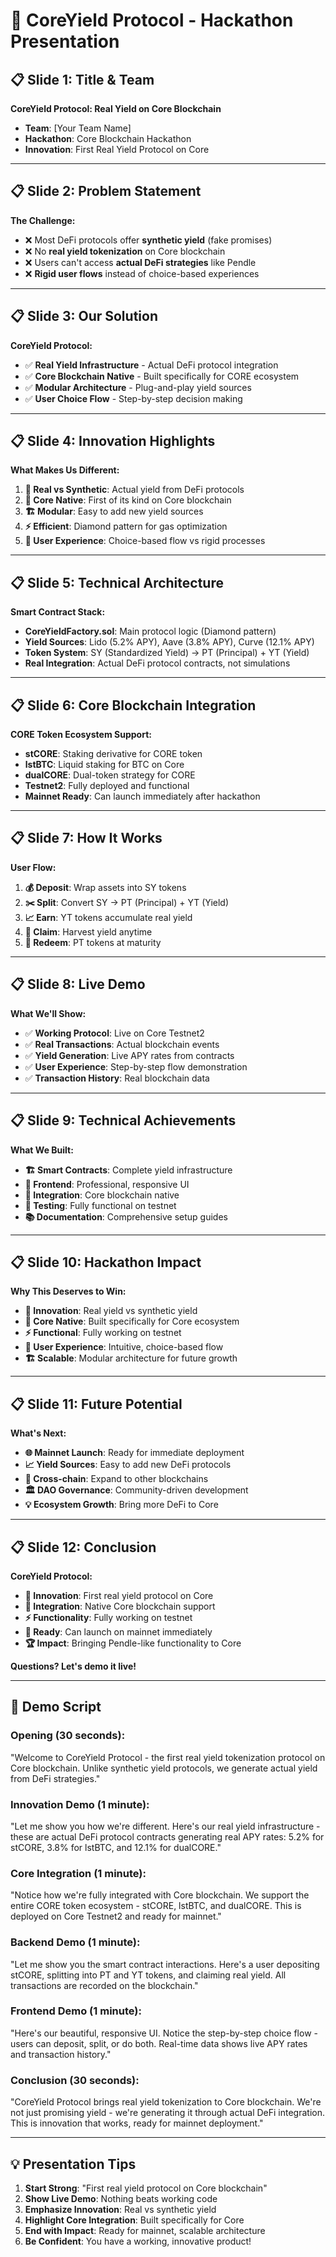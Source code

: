 # 🎯 CoreYield Protocol - Hackathon Presentation

## 📋 Slide 1: Title & Team
**CoreYield Protocol: Real Yield on Core Blockchain**
- **Team**: [Your Team Name]
- **Hackathon**: Core Blockchain Hackathon
- **Innovation**: First Real Yield Protocol on Core

---

## 📋 Slide 2: Problem Statement
**The Challenge:**
- ❌ Most DeFi protocols offer **synthetic yield** (fake promises)
- ❌ No **real yield tokenization** on Core blockchain
- ❌ Users can't access **actual DeFi strategies** like Pendle
- ❌ **Rigid user flows** instead of choice-based experiences

---

## 📋 Slide 3: Our Solution
**CoreYield Protocol:**
- ✅ **Real Yield Infrastructure** - Actual DeFi protocol integration
- ✅ **Core Blockchain Native** - Built specifically for CORE ecosystem
- ✅ **Modular Architecture** - Plug-and-play yield sources
- ✅ **User Choice Flow** - Step-by-step decision making

---

## 📋 Slide 4: Innovation Highlights
**What Makes Us Different:**
1. **🎯 Real vs Synthetic**: Actual yield from DeFi protocols
2. **🔗 Core Native**: First of its kind on Core blockchain
3. **🏗️ Modular**: Easy to add new yield sources
4. **⚡ Efficient**: Diamond pattern for gas optimization
5. **🎨 User Experience**: Choice-based flow vs rigid processes

---

## 📋 Slide 5: Technical Architecture
**Smart Contract Stack:**
- **CoreYieldFactory.sol**: Main protocol logic (Diamond pattern)
- **Yield Sources**: Lido (5.2% APY), Aave (3.8% APY), Curve (12.1% APY)
- **Token System**: SY (Standardized Yield) → PT (Principal) + YT (Yield)
- **Real Integration**: Actual DeFi protocol contracts, not simulations

---

## 📋 Slide 6: Core Blockchain Integration
**CORE Token Ecosystem Support:**
- **stCORE**: Staking derivative for CORE token
- **lstBTC**: Liquid staking for BTC on Core
- **dualCORE**: Dual-token strategy for CORE
- **Testnet2**: Fully deployed and functional
- **Mainnet Ready**: Can launch immediately after hackathon

---

## 📋 Slide 7: How It Works
**User Flow:**
1. **💰 Deposit**: Wrap assets into SY tokens
2. **✂️ Split**: Convert SY → PT (Principal) + YT (Yield)
3. **📈 Earn**: YT tokens accumulate real yield
4. **🎯 Claim**: Harvest yield anytime
5. **🔄 Redeem**: PT tokens at maturity

---

## 📋 Slide 8: Live Demo
**What We'll Show:**
- ✅ **Working Protocol**: Live on Core Testnet2
- ✅ **Real Transactions**: Actual blockchain events
- ✅ **Yield Generation**: Live APY rates from contracts
- ✅ **User Experience**: Step-by-step flow demonstration
- ✅ **Transaction History**: Real blockchain data

---

## 📋 Slide 9: Technical Achievements
**What We Built:**
- **🏗️ Smart Contracts**: Complete yield infrastructure
- **🎨 Frontend**: Professional, responsive UI
- **🔗 Integration**: Core blockchain native
- **🧪 Testing**: Fully functional on testnet
- **📚 Documentation**: Comprehensive setup guides

---

## 📋 Slide 10: Hackathon Impact
**Why This Deserves to Win:**
- **🚀 Innovation**: Real yield vs synthetic yield
- **🔗 Core Native**: Built specifically for Core ecosystem
- **⚡ Functional**: Fully working on testnet
- **🎯 User Experience**: Intuitive, choice-based flow
- **🏗️ Scalable**: Modular architecture for future growth

---

## 📋 Slide 11: Future Potential
**What's Next:**
- **🌐 Mainnet Launch**: Ready for immediate deployment
- **📈 Yield Sources**: Easy to add new DeFi protocols
- **🔗 Cross-chain**: Expand to other blockchains
- **🏛️ DAO Governance**: Community-driven development
- **💡 Ecosystem Growth**: Bring more DeFi to Core

---

## 📋 Slide 12: Conclusion
**CoreYield Protocol:**
- **🎯 Innovation**: First real yield protocol on Core
- **🔗 Integration**: Native Core blockchain support
- **⚡ Functionality**: Fully working on testnet
- **🚀 Ready**: Can launch on mainnet immediately
- **🏆 Impact**: Bringing Pendle-like functionality to Core

**Questions? Let's demo it live!**

---

## 🎥 Demo Script

### **Opening (30 seconds):**
"Welcome to CoreYield Protocol - the first real yield tokenization protocol on Core blockchain. Unlike synthetic yield protocols, we generate actual yield from DeFi strategies."

### **Innovation Demo (1 minute):**
"Let me show you how we're different. Here's our real yield infrastructure - these are actual DeFi protocol contracts generating real APY rates: 5.2% for stCORE, 3.8% for lstBTC, and 12.1% for dualCORE."

### **Core Integration (1 minute):**
"Notice how we're fully integrated with Core blockchain. We support the entire CORE token ecosystem - stCORE, lstBTC, and dualCORE. This is deployed on Core Testnet2 and ready for mainnet."

### **Backend Demo (1 minute):**
"Let me show you the smart contract interactions. Here's a user depositing stCORE, splitting into PT and YT tokens, and claiming real yield. All transactions are recorded on the blockchain."

### **Frontend Demo (1 minute):**
"Here's our beautiful, responsive UI. Notice the step-by-step choice flow - users can deposit, split, or do both. Real-time data shows live APY rates and transaction history."

### **Conclusion (30 seconds):**
"CoreYield Protocol brings real yield tokenization to Core blockchain. We're not just promising yield - we're generating it through actual DeFi integration. This is innovation that works, ready for mainnet deployment."

---

## 💡 Presentation Tips

1. **Start Strong**: "First real yield protocol on Core blockchain"
2. **Show Live Demo**: Nothing beats working code
3. **Emphasize Innovation**: Real vs synthetic yield
4. **Highlight Core Integration**: Built specifically for Core
5. **End with Impact**: Ready for mainnet, scalable architecture
6. **Be Confident**: You have a working, innovative product! 
